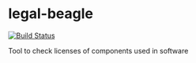 legal-beagle
============

[![Build Status](https://travis-ci.org/rabidgremlin/legal-beagle.svg?branch=master)](https://travis-ci.org/rabidgremlin/legal-beagle)

Tool to check licenses of components used in software
